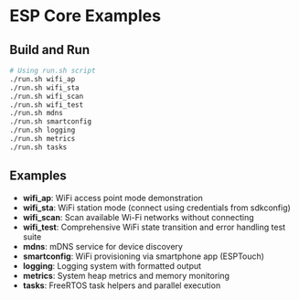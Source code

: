 # ESP Core Examples

## Build and Run

```bash
# Using run.sh script
./run.sh wifi_ap
./run.sh wifi_sta
./run.sh wifi_scan
./run.sh wifi_test
./run.sh mdns
./run.sh smartconfig
./run.sh logging
./run.sh metrics
./run.sh tasks
```

## Examples

- **wifi_ap**: WiFi access point mode demonstration
- **wifi_sta**: WiFi station mode (connect using credentials from sdkconfig)
- **wifi_scan**: Scan available Wi-Fi networks without connecting
- **wifi_test**: Comprehensive WiFi state transition and error handling test suite
- **mdns**: mDNS service for device discovery
- **smartconfig**: WiFi provisioning via smartphone app (ESPTouch)
- **logging**: Logging system with formatted output
- **metrics**: System heap metrics and memory monitoring
- **tasks**: FreeRTOS task helpers and parallel execution
